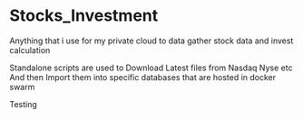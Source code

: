 # Stocks_Investment
Anything that i use for my private cloud to data gather stock data and invest calculation

Standalone scripts are used to Download Latest files from Nasdaq Nyse etc 
And then Import them into specific databases that are hosted in docker swarm

Testing
